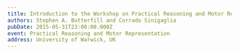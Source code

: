 ```yaml
---
title: Introduction to the Workshop on Practical Reasoning and Motor Representation
authors: Stephen A. Butterfill and Corrado Sinigaglia
pubDate: 2015-05-31T23:00:00.000Z
event: Practical Reasoning and Motor Representation
address: University of Warwick, UK
---
```


